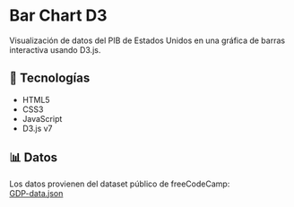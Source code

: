 # Bar Chart D3

Visualización de datos del PIB de Estados Unidos en una gráfica de barras interactiva usando D3.js.

## 🚀 Tecnologías
- HTML5
- CSS3
- JavaScript
- D3.js v7

## 📊 Datos
Los datos provienen del dataset público de freeCodeCamp:  
[GDP-data.json](https://raw.githubusercontent.com/freeCodeCamp/ProjectReferenceData/master/GDP-data.json)
